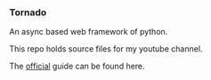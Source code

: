 ### Tornado

An async based web framework of python.

This repo holds source files for my youtube channel.

The [official](https://www.tornadoweb.org/en/stable/) guide can be found here.